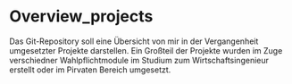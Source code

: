 # Overview_projects

Das Git-Repository soll eine Übersicht von mir in der Vergangenheit umgesetzter Projekte darstellen.
Ein Großteil der Projekte wurden im Zuge verschiedner Wahlpflichtmodule im Studium zum Wirtschaftsingenieur erstellt 
oder im Pirvaten Bereich umgesetzt. 
